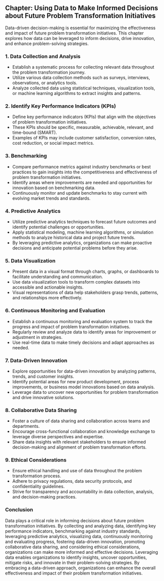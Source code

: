 Chapter: Using Data to Make Informed Decisions about Future Problem Transformation Initiatives
----------------------------------------------------------------------------------------------

Data-driven decision-making is essential for maximizing the effectiveness and impact of future problem transformation initiatives. This chapter explores how data can be leveraged to inform decisions, drive innovation, and enhance problem-solving strategies.

### **1. Data Collection and Analysis**

* Establish a systematic process for collecting relevant data throughout the problem transformation journey.
* Utilize various data collection methods such as surveys, interviews, observations, or analytics tools.
* Analyze collected data using statistical techniques, visualization tools, or machine learning algorithms to extract insights and patterns.

### **2. Identify Key Performance Indicators (KPIs)**

* Define key performance indicators (KPIs) that align with the objectives of problem transformation initiatives.
* These KPIs should be specific, measurable, achievable, relevant, and time-bound (SMART).
* Examples of KPIs may include customer satisfaction, conversion rates, cost reduction, or social impact metrics.

### **3. Benchmarking**

* Compare performance metrics against industry benchmarks or best practices to gain insights into the competitiveness and effectiveness of problem transformation initiatives.
* Identify areas where improvements are needed and opportunities for innovation based on benchmarking data.
* Continuously monitor and update benchmarks to stay current with evolving market trends and standards.

### **4. Predictive Analytics**

* Utilize predictive analytics techniques to forecast future outcomes and identify potential challenges or opportunities.
* Apply statistical modeling, machine learning algorithms, or simulation methods to analyze historical data and project future trends.
* By leveraging predictive analytics, organizations can make proactive decisions and anticipate potential problems before they arise.

### **5. Data Visualization**

* Present data in a visual format through charts, graphs, or dashboards to facilitate understanding and communication.
* Use data visualization tools to transform complex datasets into accessible and actionable insights.
* Visual representations of data help stakeholders grasp trends, patterns, and relationships more effectively.

### **6. Continuous Monitoring and Evaluation**

* Establish a continuous monitoring and evaluation system to track the progress and impact of problem transformation initiatives.
* Regularly review and analyze data to identify areas for improvement or adjustment in strategies.
* Use real-time data to make timely decisions and adapt approaches as needed.

### **7. Data-Driven Innovation**

* Explore opportunities for data-driven innovation by analyzing patterns, trends, and customer insights.
* Identify potential areas for new product development, process improvements, or business model innovations based on data analysis.
* Leverage data to uncover new opportunities for problem transformation and drive innovative solutions.

### **8. Collaborative Data Sharing**

* Foster a culture of data sharing and collaboration across teams and departments.
* Encourage cross-functional collaboration and knowledge exchange to leverage diverse perspectives and expertise.
* Share data insights with relevant stakeholders to ensure informed decision-making and alignment of problem transformation efforts.

### **9. Ethical Considerations**

* Ensure ethical handling and use of data throughout the problem transformation process.
* Adhere to privacy regulations, data security protocols, and confidentiality guidelines.
* Strive for transparency and accountability in data collection, analysis, and decision-making practices.

### Conclusion

Data plays a critical role in informing decisions about future problem transformation initiatives. By collecting and analyzing data, identifying key performance indicators, benchmarking against industry standards, leveraging predictive analytics, visualizing data, continuously monitoring and evaluating progress, fostering data-driven innovation, promoting collaborative data sharing, and considering ethical considerations, organizations can make more informed and effective decisions. Leveraging data enables organizations to identify insights, uncover opportunities, mitigate risks, and innovate in their problem-solving strategies. By embracing a data-driven approach, organizations can enhance the overall effectiveness and impact of their problem transformation initiatives.
